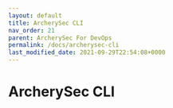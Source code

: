 ```yaml
---
layout: default
title: ArcherySec CLI
nav_order: 21
parent: ArcherySec For DevOps
permalink: /docs/archerysec-cli
last_modified_date: 2021-09-29T22:54:08+0000
---
```


# ArcherySec CLI